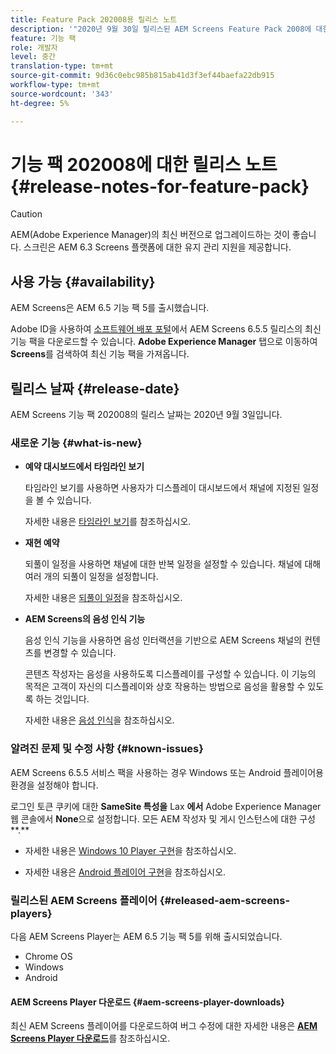 ```yaml
---
title: Feature Pack 202008용 릴리스 노트
description: '"2020년 9월 30일 릴리스된 AEM Screens Feature Pack 2008에 대한 정보를 보려면 이 페이지를 따르십시오."'
feature: 기능 팩
role: 개발자
level: 중간
translation-type: tm+mt
source-git-commit: 9d36c0ebc985b815ab41d3f3ef44baefa22db915
workflow-type: tm+mt
source-wordcount: '343'
ht-degree: 5%

---
```



# 기능 팩 202008에 대한 릴리스 노트 {#release-notes-for-feature-pack}

>[!CAUTION]
>
>AEM(Adobe Experience Manager)의 최신 버전으로 업그레이드하는 것이 좋습니다. 스크린은 AEM 6.3 Screens 플랫폼에 대한 유지 관리 지원을 제공합니다.

## 사용 가능 {#availability}

AEM Screens은 AEM 6.5 기능 팩 5를 출시했습니다.

Adobe ID을 사용하여 [소프트웨어 배포 포털](https://experience.adobe.com/#/downloads/content/software-distribution/en/aem.html)에서 AEM Screens 6.5.5 릴리스의 최신 기능 팩을 다운로드할 수 있습니다. **Adobe Experience Manager** 탭으로 이동하여 **Screens**&#x200B;를 검색하여 최신 기능 팩을 가져옵니다.

## 릴리스 날짜 {#release-date}

AEM Screens 기능 팩 202008의 릴리스 날짜는 2020년 9월 3일입니다.

### 새로운 기능 {#what-is-new}

* **예약 대시보드에서 타임라인 보기**

   타임라인 보기를 사용하면 사용자가 디스플레이 대시보드에서 채널에 지정된 일정을 볼 수 있습니다.

   자세한 내용은 [타임라인 보기](/help/user-guide/channel-assignment-latest-fp.md#timeline-view)를 참조하십시오.

* **재현 예약**

   되풀이 일정을 사용하면 채널에 대한 반복 일정을 설정할 수 있습니다. 채널에 대해 여러 개의 되풀이 일정을 설정합니다.

   자세한 내용은 [되풀이 일정](/help/user-guide/channel-assignment-latest-fp.md#recurrence-schedule)을 참조하십시오.

* **AEM Screens의 음성 인식 기능**

   음성 인식 기능을 사용하면 음성 인터랙션을 기반으로 AEM Screens 채널의 컨텐츠를 변경할 수 있습니다.

   콘텐츠 작성자는 음성을 사용하도록 디스플레이를 구성할 수 있습니다. 이 기능의 목적은 고객이 자신의 디스플레이와 상호 작용하는 방법으로 음성을 활용할 수 있도록 하는 것입니다.

   자세한 내용은 [음성 인식](voice-recognition.md)을 참조하십시오.

### 알려진 문제 및 수정 사항 {#known-issues}

AEM Screens 6.5.5 서비스 팩을 사용하는 경우 Windows 또는 Android 플레이어용 환경을 설정해야 합니다.

로그인 토큰 쿠키에 대한 **SameSite 특성을** Lax **에서** Adobe Experience Manager 웹 콘솔에서 **None**으로 설정합니다.
모든 AEM 작성자 및 게시 인스턴스에 대한 구성**.**

* 자세한 내용은 [Windows 10 Player 구현](implementing-windows-player.md#fp-environment-setup)을 참조하십시오.

* 자세한 내용은 [Android 플레이어 구현](implementing-android-player.md#fp-environment-setup)을 참조하십시오.

### 릴리스된 AEM Screens 플레이어 {#released-aem-screens-players}

다음 AEM Screens Player는 AEM 6.5 기능 팩 5를 위해 출시되었습니다.

* Chrome OS
* Windows
* Android

#### AEM Screens Player 다운로드 {#aem-screens-player-downloads}

최신 AEM Screens 플레이어를 다운로드하여 버그 수정에 대한 자세한 내용은 **[AEM Screens Player 다운로드](https://download.macromedia.com/screens/index.html)**&#x200B;를 참조하십시오.

